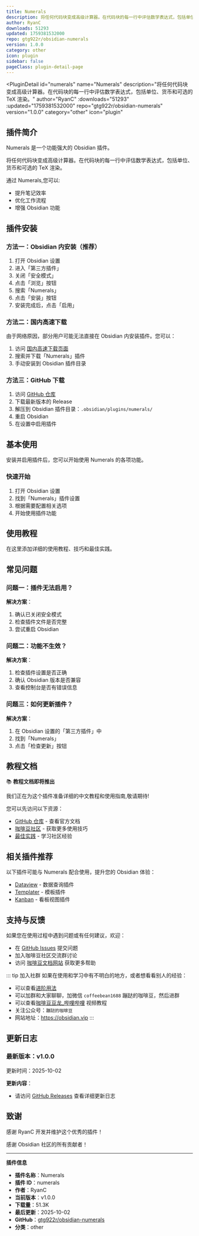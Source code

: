 ```yaml
---
title: Numerals
description: 将任何代码块变成高级计算器。在代码块的每一行中评估数学表达式，包括单位、货币和可选的 TeX 渲染。
author: RyanC
downloads: 51293
updated: 1759381532000
repo: gtg922r/obsidian-numerals
version: 1.0.0
category: other
icon: plugin
sidebar: false
pageClass: plugin-detail-page
---
```


<PluginDetail
  id="numerals"
  name="Numerals"
  description="将任何代码块变成高级计算器。在代码块的每一行中评估数学表达式，包括单位、货币和可选的 TeX 渲染。"
  author="RyanC"
  :downloads="51293"
  :updated="1759381532000"
  repo="gtg922r/obsidian-numerals"
  version="1.0.0"
  category="other"
  icon="plugin"
>

<!-- AUTO_GENERATED_START -->
## 插件简介

Numerals 是一个功能强大的 Obsidian 插件。

将任何代码块变成高级计算器。在代码块的每一行中评估数学表达式，包括单位、货币和可选的 TeX 渲染。

通过 Numerals,您可以:

- 提升笔记效率
- 优化工作流程
- 增强 Obsidian 功能

<!-- AUTO_GENERATED_END -->

<!-- AUTO_GENERATED_START -->
## 插件安装

### 方法一：Obsidian 内安装（推荐）

1. 打开 Obsidian 设置
2. 进入「第三方插件」
3. 关闭「安全模式」
4. 点击「浏览」按钮
5. 搜索「Numerals」
6. 点击「安装」按钮
7. 安装完成后，点击「启用」

### 方法二：国内高速下载

由于网络原因，部分用户可能无法直接在 Obsidian 内安装插件。您可以：

1. 访问 [国内高速下载页面](/zh/documentation/obsidian-plugins-download.html)
2. 搜索并下载「Numerals」插件
3. 手动安装到 Obsidian 插件目录

### 方法三：GitHub 下载

1. 访问 [GitHub 仓库](https://github.com/gtg922r/obsidian-numerals)
2. 下载最新版本的 Release
3. 解压到 Obsidian 插件目录：`.obsidian/plugins/numerals/`
4. 重启 Obsidian
5. 在设置中启用插件

## 基本使用

安装并启用插件后，您可以开始使用 Numerals 的各项功能。

### 快速开始

1. 打开 Obsidian 设置
2. 找到「Numerals」插件设置
3. 根据需要配置相关选项
4. 开始使用插件功能

<!-- AUTO_GENERATED_END -->

<!-- CUSTOM_CONTENT_START:tutorial -->
## 使用教程

在这里添加详细的使用教程、技巧和最佳实践。

<!-- CUSTOM_CONTENT_END:tutorial -->

<!-- SHARED_CONTENT_START -->
## 常见问题

### 问题一：插件无法启用？

**解决方案**：
1. 确认已关闭安全模式
2. 检查插件文件是否完整
3. 尝试重启 Obsidian

### 问题二：功能不生效？

**解决方案**：
1. 检查插件设置是否正确
2. 确认 Obsidian 版本是否兼容
3. 查看控制台是否有错误信息

### 问题三：如何更新插件？

**解决方案**：
1. 在 Obsidian 设置的「第三方插件」中
2. 找到「Numerals」
3. 点击「检查更新」按钮

## 教程文档

📚 **教程文档即将推出**

我们正在为这个插件准备详细的中文教程和使用指南,敬请期待!

您可以先访问以下资源：
- [GitHub 仓库](https://github.com/gtg922r/obsidian-numerals) - 查看官方文档
- [咖啡豆社区](/zh/bases/) - 获取更多使用技巧
- [最佳实践](/zh/best-practices/) - 学习社区经验

## 相关插件推荐

以下插件可能与 Numerals 配合使用，提升您的 Obsidian 体验：

- [Dataview](/zh/plugins/dataview.html) - 数据查询插件
- [Templater](/zh/plugins/templater-obsidian.html) - 模板插件
- [Kanban](/zh/plugins/obsidian-kanban.html) - 看板视图插件

## 支持与反馈

如果您在使用过程中遇到问题或有任何建议，欢迎：

- 在 [GitHub Issues](https://github.com/gtg922r/obsidian-numerals/issues) 提交问题
- 加入咖啡豆社区交流群讨论
- 访问 [咖啡豆文档网站](https://obsidian.vip) 获取更多帮助

::: tip 加入社群
如果在使用和学习中有不明白的地方，或者想看看别人的经验：
- 可以查看[进阶用法](/zh/advanced)
- 可以加群和大家聊聊，加微信 `coffeebean1688` 蹦跶的咖啡豆，然后进群
- 可以查看[咖啡豆豆龙_哔哩哔哩](https://space.bilibili.com/618777356) 视频教程
- 关注公众号：`蹦跶的咖啡豆`
- 网站地址：https://obsidian.vip
:::
<!-- SHARED_CONTENT_END -->

<!-- AUTO_GENERATED_START -->
## 更新日志

### 最新版本：v1.0.0

更新时间：2025-10-02

**更新内容**：
- 请访问 [GitHub Releases](https://github.com/gtg922r/obsidian-numerals/releases) 查看详细更新日志

## 致谢

感谢 RyanC 开发并维护这个优秀的插件！

感谢 Obsidian 社区的所有贡献者！

---

**插件信息**
- **插件名称**：Numerals
- **插件 ID**：numerals
- **作者**：RyanC
- **当前版本**：v1.0.0
- **下载量**：51.3K
- **最后更新**：2025-10-02
- **GitHub**：[gtg922r/obsidian-numerals](https://github.com/gtg922r/obsidian-numerals)
- **分类**：other
<!-- AUTO_GENERATED_END -->

</PluginDetail>

